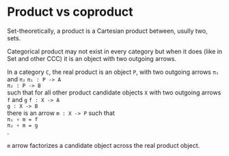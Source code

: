 # Product vs coproduct

Set-theoretically, a product is a Cartesian product between, usully two, sets.

Categorical product 
may not exist in every category 
but when it does 
(like in Set and other CCC) 
it is an object 
with two outgoing arrows. 

In a category `C`, 
the real product is an object `P`, 
with two outgoing arrows `π₁` and `π₂` 
`π₁ : P -> A`   
`π₂ : P -> B`   
such that 
for all other product candidate objects `X` 
with two outgoing arrows `f` and `g` 
`f : X -> A`    
`g : X -> B`    
there is an arrow `m : X -> P` 
such that   
`π₁ ∘ m = f`    
`π₂ ∘ m = g`   
.


`m` arrow factorizes a candidate object 
across the real product object.
